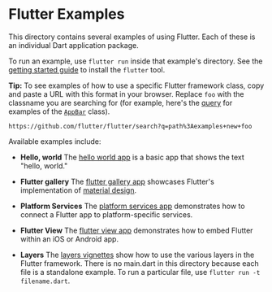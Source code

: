 Flutter Examples
================

This directory contains several examples of using Flutter. Each of these is an
individual Dart application package.

To run an example, use `flutter run` inside that example's directory.  See the
[getting started guide](https://flutter.io/getting-started/) to install
the `flutter` tool.

**Tip:** To see examples of how to use a specific Flutter framework class,
copy and paste a URL with this format in your browser. Replace `foo` with the
classname you are searching for (for example, here's the [query](https://github.com/flutter/flutter/search?q=path%3Aexamples+new+AppBar) for examples of
the [`AppBar`](https://docs.flutter.io/flutter/material/AppBar-class.html) class).

```
https://github.com/flutter/flutter/search?q=path%3Aexamples+new+foo
```

Available examples include:

- **Hello, world** The [hello world app](hello_world) is a basic app that shows
  the text "hello, world."

- **Flutter gallery** The [flutter gallery app](flutter_gallery) showcases
  Flutter's implementation of [material design](https://material.google.com/).

- **Platform Services** The [platform services app](platform_services)
  demonstrates how to connect a Flutter app to platform-specific services.

- **Flutter View** The [flutter view app](flutter_view) demonstrates how to
  embed Flutter within an iOS or Android app.

- **Layers** The [layers vignettes](layers) show how to use the various layers
  in the Flutter framework. There is no main.dart in this directory because each
  file is a standalone example. To run a particular file, use
  `flutter run -t filename.dart`.
